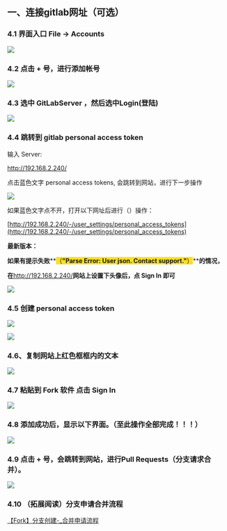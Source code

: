 ## 一、连接gitlab网址（可选）
### 4.1 界面入口 File -> Accounts
![](https://cdn.nlark.com/yuque/0/2024/png/12926950/1712475623582-b41a2f49-98c6-4869-b68d-695756afaa24.png)

### 4.2 点击 + 号，进行添加帐号
![](https://cdn.nlark.com/yuque/0/2024/png/12926950/1712475623518-752ca1c5-3ad7-46cb-8034-9092faa0424e.png)

### 4.3 选中 GitLabServer ，然后选中Login(登陆)
![](https://cdn.nlark.com/yuque/0/2024/png/12926950/1712475623543-c68c8cf5-d5f8-4296-967e-6999dbaa753c.png)

### 4.4 跳转到 gitlab personal access token
输入 Server: 

http://192.168.2.240/

点击蓝色文字 personal access tokens, 会跳转到网站，进行下一步操作

![](https://cdn.nlark.com/yuque/0/2024/png/12926950/1712475623622-a0429d1d-4c63-442b-983d-8b50212ac321.png)

如果蓝色文字点不开，打开以下网址后进行（<u></u>）操作：

[http://192.168.2.240/-/user_settings/personal_access_tokens](http://192.168.2.240/-/user_settings/personal_access_tokens)

**最新版本：**

**如果有提示失败****<font style="background-color:#FBDE28;">（</font>**<font style="background-color:#FBDE28;">"Parse Error: User json. Contact support."</font>**<font style="background-color:#FBDE28;">）</font>****的情况，**

**在**[<u>http://192.168.2.240/</u>](http://192.168.2.240/)**网站上设置下头像后，点 Sign In 即可**

![](https://cdn.nlark.com/yuque/0/2024/png/12926950/1712475623542-7f8ef2f4-eeab-4af7-b8ac-b2c43889429b.png)

### 4.5 创建 personal access token
![](https://cdn.nlark.com/yuque/0/2024/png/12926950/1712475623961-38c2401a-a9b7-4e10-94bf-9abffaaaaa25.png)

![](https://cdn.nlark.com/yuque/0/2024/png/12926950/1712475624207-6bb61378-0fdc-4b1b-871a-178bbe7fc581.png)

### 4.6、复制网站上红色框框内的文本
![](https://cdn.nlark.com/yuque/0/2024/png/12926950/1712475624398-d572eb80-f914-4a21-8dad-edde614d8050.png)

### 4.7 粘贴到 Fork 软件 点击 Sign In
![](https://cdn.nlark.com/yuque/0/2024/png/12926950/1712475624491-4d62dec4-2c65-44e1-b0f0-9729d42eb66c.png)

### 4.8 添加成功后，显示以下界面。（至此操作全部完成！！！）
![](https://cdn.nlark.com/yuque/0/2024/png/12926950/1712475624732-fb3206f1-e2ea-45b2-8787-839b673efc3e.png)

### 4.9 点击 + 号，会跳转到网站，进行Pull Requests（分支请求合并）。
![](https://cdn.nlark.com/yuque/0/2024/png/12926950/1712475624666-b8c39559-7d23-4730-9b7e-2da933bc902f.png)

### 4.10 （拓展阅读）分支申请合并流程
[【Fork】分支创建-_合并申请流程](https://snh48group.yuque.com/org-wiki-snh48group-ec9yge/rgqlf2/qzryo5v006yu6yco)

